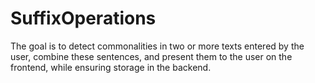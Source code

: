 # SuffixOperations

<p>The goal is to detect commonalities in two or more texts entered by the user, combine these sentences, and present them to the user on the frontend, while ensuring storage in the backend.</p>

